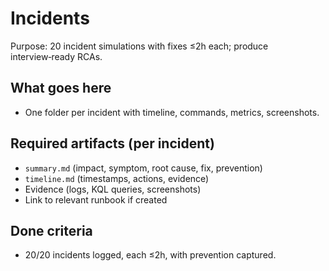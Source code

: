 # Incidents

Purpose: 20 incident simulations with fixes ≤2h each; produce interview‑ready RCAs.

## What goes here
- One folder per incident with timeline, commands, metrics, screenshots.

## Required artifacts (per incident)
- `summary.md` (impact, symptom, root cause, fix, prevention)
- `timeline.md` (timestamps, actions, evidence)
- Evidence (logs, KQL queries, screenshots)
- Link to relevant runbook if created

## Done criteria
- 20/20 incidents logged, each ≤2h, with prevention captured.
